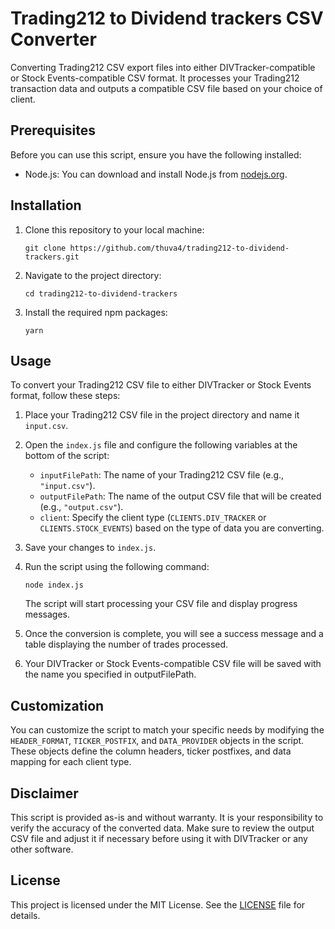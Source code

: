 # Trading212 to Dividend trackers CSV Converter

Converting Trading212 CSV export files into either DIVTracker-compatible or Stock Events-compatible CSV format. It processes your Trading212 transaction data and outputs a compatible CSV file based on your choice of client.


## Prerequisites

Before you can use this script, ensure you have the following installed:

- Node.js: You can download and install Node.js from [nodejs.org](https://nodejs.org/).

## Installation

1. Clone this repository to your local machine:

   ```shell
   git clone https://github.com/thuva4/trading212-to-dividend-trackers.git
   ```

2. Navigate to the project directory:

   ```shell
   cd trading212-to-dividend-trackers
   ```

3. Install the required npm packages:

   ```shell
   yarn
   ```

## Usage

To convert your Trading212 CSV file to either DIVTracker or Stock Events format, follow these steps:

1. Place your Trading212 CSV file in the project directory and name it `input.csv`.

2. Open the `index.js` file and configure the following variables at the bottom of the script:

   - `inputFilePath`: The name of your Trading212 CSV file (e.g., `"input.csv"`).
   - `outputFilePath`: The name of the output CSV file that will be created (e.g., `"output.csv"`).
   - `client`: Specify the client type (`CLIENTS.DIV_TRACKER` or `CLIENTS.STOCK_EVENTS`) based on the type of data you are converting.

3. Save your changes to `index.js`.

4. Run the script using the following command:

   ```shell
   node index.js
   ```

   The script will start processing your CSV file and display progress messages.

5. Once the conversion is complete, you will see a success message and a table displaying the number of trades processed.

6. Your DIVTracker or Stock Events-compatible CSV file will be saved with the name you specified in outputFilePath.

## Customization

You can customize the script to match your specific needs by modifying the `HEADER_FORMAT`, `TICKER_POSTFIX`, and `DATA_PROVIDER` objects in the script. These objects define the column headers, ticker postfixes, and data mapping for each client type.

## Disclaimer

This script is provided as-is and without warranty. It is your responsibility to verify the accuracy of the converted data. Make sure to review the output CSV file and adjust it if necessary before using it with DIVTracker or any other software.

## License

This project is licensed under the MIT License. See the [LICENSE](LICENSE) file for details.
